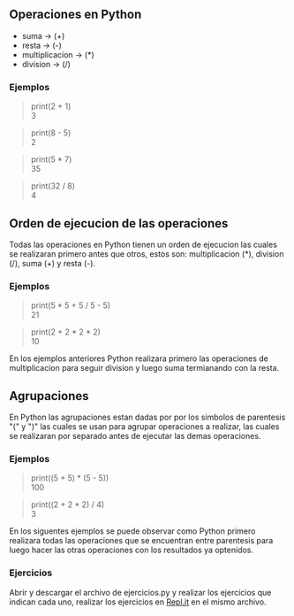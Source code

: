 ## Operaciones en Python

  * suma           ->  (+)
  * resta          ->  (-)
  * multiplicacion ->  (*)
  * division       ->  (/)

### Ejemplos

> print(2 + 1)\
> 3

> print(8 - 5)\
> 2

> print(5 * 7)\
> 35

> print(32 / 8)\
> 4

## Orden de ejecucion de las operaciones

Todas las operaciones en Python tienen un orden de ejecucion las cuales se realizaran primero antes que otros, estos son: multiplicacion (*), division (/), suma (+) y resta (-).

### Ejemplos

> print(5 * 5 + 5 / 5 - 5)\
> 21

> print(2 + 2 * 2 * 2)\
> 10

En los ejemplos anteriores Python realizara primero las operaciones de multiplicacion para seguir division y luego suma termianando con la resta.

## Agrupaciones

En Python las agrupaciones estan dadas por por los simbolos de parentesis "(" y ")" las cuales se usan para agrupar operaciones a realizar, las cuales se realizaran por separado antes de ejecutar las demas operaciones.

### Ejemplos

> print((5 + 5) * (5 - 5))\
> 100

> print((2 + 2 * 2) / 4)\
> 3

En los siguentes ejemplos se puede observar como Python primero realizara todas las operaciones que se encuentran entre parentesis para luego hacer las otras operaciones con los resultados ya optenidos.

### Ejercicios 

Abrir y descargar el archivo de ejercicios.py y realizar los ejercicios que indican cada uno, realizar los ejercicios en [Repl.it](https://repl.it/) en el mismo archivo.

